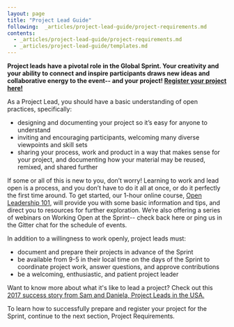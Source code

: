 ```yaml
---
layout: page
title: "Project Lead Guide"
following:  _articles/project-lead-guide/project-requirements.md
contents:
  - _articles/project-lead-guide/project-requirements.md
  - _articles/project-lead-guide/templates.md
---
```


**Project leads have a pivotal role in the Global Sprint. Your creativity and your ability to connect and inspire participants draws new ideas and collaborative energy to the event-- and your project! [Register your project here!](https://goo.gl/forms/cH9pQifDvnnYlrd73)**

As a Project Lead, you should have a basic understanding of open practices, specifically:

* designing and documenting your project so it’s easy for anyone to understand
* inviting and encouraging participants, welcoming many diverse viewpoints and skill sets
* sharing your process, work and product in a way that makes sense for your project, and documenting how your material may be reused, remixed, and shared further

If some or all of this is new to you, don’t worry! Learning to work and lead open is a process, and you don’t have to do it all at once, or do it perfectly the first time around. To get started, our 1-hour online course, [Open Leadership 101](https://mozilla.teachable.com/p/open-leadership-101), will provide you with some basic information and tips, and direct you to resources for further exploration. We’re also offering a series of webinars on Working Open at the Sprint-- check back here or ping us in the Gitter chat for the schedule of events.

In addition to a willingness to work openly, project leads must:
* document and prepare their projects in advance of the Sprint
* be available from 9-5 in their local time on the days of the Sprint to coordinate project work, answer questions, and approve contributions
* be a welcoming, enthusiastic, and patient project leader

Want to know more about what it's like to lead a project? Check out this [2017 success story from Sam and Daniela, Project Leads in the USA.](https://medium.com/read-write-participate/daniela-and-sam-project-co-leads-a-global-sprint-2017-story-5f1fcfafb5a5)

To learn how to successfully prepare and register your project for the Sprint, continue to the next section, Project Requirements.
